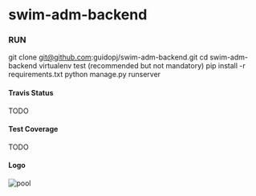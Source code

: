 # swim-adm-backend

### RUN

git clone git@github.com:guidopj/swim-adm-backend.git
cd swim-adm-backend
virtualenv test (recommended but not mandatory)
pip install -r requirements.txt
python manage.py runserver

#### Travis Status

TODO

#### Test Coverage

TODO

#### Logo

![pool](https://user-images.githubusercontent.com/1202022/80389646-b52ceb00-8881-11ea-94fe-07dfa54af59b.jpg)
